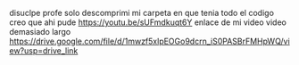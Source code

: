 disuclpe profe solo descomprimi mi carpeta en que tenia todo el codigo
creo que ahi pude
https://youtu.be/sUFmdkuqt6Y
enlace de mi video
video demasiado largo
https://drive.google.com/file/d/1mwzf5xlpEOGo9dcrn_iS0PASBrFMHpWQ/view?usp=drive_link
